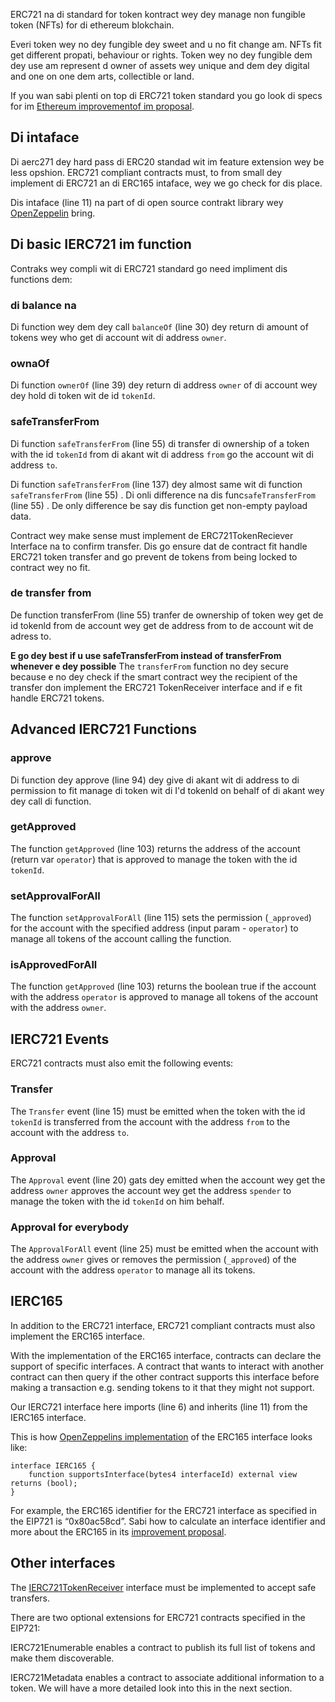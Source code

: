 ERC721 na di standard for token kontract wey dey manage non fungible token (NFTs) for di ethereum blokchain.

Everi token wey no dey fungible dey sweet and u no fit change am. NFTs fit get different propati, behaviour or rights. Token wey no dey fungible dem dey use am represent d owner of assets wey unique and dem dey digital and one on one dem arts, collectible or land.

If you wan sabi plenti on top di ERC721 token standard you go look di specs for im <a href="https://eips.ethereum.org/EIPS/eip-721" target="_blank">Ethereum improvementof im proposal</a>.

## Di intaface

Di aerc271 dey hard pass di ERC20 standad wit im feature extension wey be less opshion. ERC721 compliant contracts must, to from small dey implement di ERC721 an di ERC165 intaface, wey we go check for dis place.

Dis intaface (line 11) na part of di open source contrakt library wey <a href="https://github.com/OpenZeppelin/openzeppelin-contracts/blob/master/contracts/token/ERC721/IERC721.sol" target="_blank">OpenZeppelin</a> bring.

## Di basic IERC721 im function

Contraks wey compli wit di ERC721 standard go need impliment dis functions dem:

### di balance na

Di function wey dem dey call `balanceOf` (line 30) dey return di amount of tokens wey who get di account wit di address `owner`.

### ownaOf

Di function `ownerOf` (line 39) dey return di address `owner` of di account wey dey hold di token wit de id `tokenId`.

### safeTransferFrom

Di function `safeTransferFrom` (line 55) di transfer di ownership of a token with the id `tokenId` from di akant wit di address `from` go the account wit di address `to`.

Di function `safeTransferFrom` (line 137) dey almost same wit di function `safeTransferFrom` (line 55) . Di onli difference na dis func`safeTransferFrom` (line 55) . De only difference be say dis function get non-empty payload data.

Contract wey make sense must implement de ERC721TokenReciever Interface na to confirm transfer. Dis go ensure dat de contract fit handle ERC721 token transfer and go prevent de tokens from being locked to contract wey no fit.

### de transfer from

De function transferFrom (line 55) tranfer de ownership of token wey get de id tokenld from de account wey get de address from to de account wit de adress to.

**E go dey best if u use safeTransferFrom instead of transferFrom whenever e dey possible** The `transferFrom` function no dey secure because e no dey check if the smart contract wey the recipient of the transfer don implement the ERC721 TokenReceiver interface and if e fit handle ERC721 tokens.

## Advanced IERC721 Functions

### approve

Di function dey approve (line 94) dey give di akant wit di address to di permission to fit manage di token wit di I'd tokenld on behalf of di akant wey dey call di function.

### getApproved

The function `getApproved` (line 103) returns the address of the account (return var `operator`) that is approved to manage the token with the id `tokenId`.

### setApprovalForAll

The function `setApprovalForAll` (line 115) sets the permission (`_approved`) for the account with the specified address (input param - `operator`) to manage all tokens of the account calling the function.

### isApprovedForAll

The function `getApproved` (line 103) returns the boolean true if the account with the address `operator` is approved to manage all tokens of the account with the address `owner`.

## IERC721 Events

ERC721 contracts must also emit the following events:

### Transfer

The `Transfer` event (line 15) must be emitted when the token with the id `tokenId` is transferred from the account with the address `from` to the account with the address  `to`.

### Approval

The `Approval` event (line 20) gats dey emitted when the account wey get the address `owner` approves the account wey get the address `spender` to manage the token with the id `tokenId` on him behalf.

### Approval for everybody

The `ApprovalForAll` event (line 25) must be emitted when the account with the address `owner` gives or removes the permission (`_approved`) of the account with the address `operator` to manage all its tokens.

## IERC165

In addition to the ERC721 interface, ERC721 compliant contracts must also implement the ERC165 interface.

With the implementation of the ERC165 interface, contracts can declare the support of specific interfaces. A contract that wants to interact with another contract can then query if the other contract supports this interface before making a transaction e.g. sending tokens to it that they might not support.

Our IERC721 interface here imports (line 6) and inherits (line 11) from the IERC165 interface.

This is how <a href="https://github.com/OpenZeppelin/openzeppelin-contracts/blob/master/contracts/utils/introspection/IERC165.sol" target="_blank">OpenZeppelins implementation</a> of the ERC165 interface looks like:

```
interface IERC165 {
    function supportsInterface(bytes4 interfaceId) external view returns (bool);
}
```

For example, the ERC165 identifier for the ERC721 interface as specified in the EIP721 is “0x80ac58cd”. Sabi how to calculate an interface identifier and more about the ERC165 in its <a href="https://eips.ethereum.org/EIPS/eip-165" target="_blank">improvement proposal</a>.

## Other interfaces

The <a href="https://eips.ethereum.org/EIPS/eip-721#specification" target="_blank">IERC721TokenReceiver</a> interface must be implemented to accept safe transfers.

There are two optional extensions for ERC721 contracts specified in the EIP721:

IERC721Enumerable enables a contract to publish its full list of tokens and make them discoverable.

IERC721Metadata enables a contract to associate additional information to a token. We will have a more detailed look into this in the next section.
